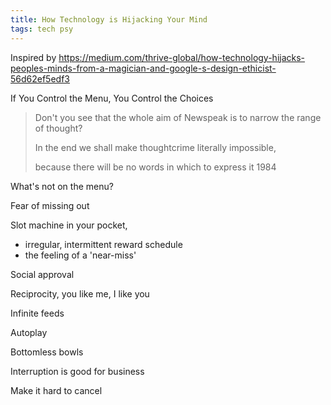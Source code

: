 ```yaml
---
title: How Technology is Hijacking Your Mind 
tags: tech psy 
---
```



Inspired by <https://medium.com/thrive-global/how-technology-hijacks-peoples-minds-from-a-magician-and-google-s-design-ethicist-56d62ef5edf3>


If You Control the Menu, You Control the Choices

> Don't you see that the whole aim of Newspeak is to narrow the range of thought? 
> 
> In the end we shall make thoughtcrime literally impossible, 
> 
> because there will be no words in which to express it
> 1984


What's not on the menu? 

Fear of missing out 

Slot machine in your pocket, 
- irregular, intermittent reward schedule
- the feeling of a 'near-miss'

Social approval

Reciprocity, you like me, I like you 

Infinite feeds

Autoplay 

Bottomless bowls 

Interruption is good for business

Make it hard to cancel 


